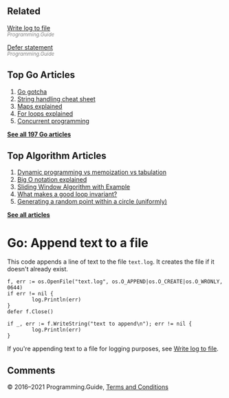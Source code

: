 



## Related

[Write log to file](log-to-file.html)  
<span style="color: grey; font-style: italic; font-size: smaller">Programming.Guide</span>

[Defer statement](defer.html)  
<span style="color: grey; font-style: italic; font-size: smaller">Programming.Guide</span>

## Top Go Articles

1.  [Go gotcha](go-gotcha.html)
2.  [String handling cheat sheet](string-functions-reference-cheat-sheet.html)
3.  [Maps explained](maps-explained.html)
4.  [For loops explained](for-loop.html)
5.  [Concurrent programming](go-concurrency-tutorial.html)

[**See all 197 Go articles**](index.html)



## Top Algorithm Articles

1.  [Dynamic programming vs memoization vs tabulation](../dynamic-programming-vs-memoization-vs-tabulation.html)
2.  [Big O notation explained](../big-o-notation-explained.html)
3.  [Sliding Window Algorithm with Example](../sliding-window-example.html)
4.  [What makes a good loop invariant?](../what-makes-a-good-loop-invariant.html)
5.  [Generating a random point within a circle (uniformly)](../random-point-within-circle.html)

[**See all articles**](../index.html)

# Go: Append text to a file

This code appends a line of text to the file `text.log`. It creates the file if it doesn't already exist.

    f, err := os.OpenFile("text.log", os.O_APPEND|os.O_CREATE|os.O_WRONLY, 0644)
    if err != nil {
            log.Println(err)
    }
    defer f.Close()

    if _, err := f.WriteString("text to append\n"); err != nil {
            log.Println(err)
    }

If you're appending text to a file for logging purposes, see [Write log to file](log-to-file.html).

## Comments



© 2016–2021 Programming.Guide, [Terms and Conditions](../terms-and-conditions.html)
